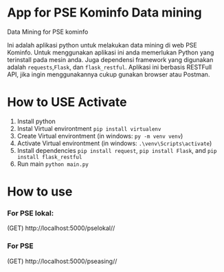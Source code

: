 # App for PSE Kominfo Data mining
Data Mining for PSE kominfo

Ini adalah aplikasi python untuk melakukan data mining di web PSE Kominfo.
Untuk menggunakan aplikasi ini anda memerlukan Python yang terinstall pada mesin anda.
Juga dependensi framework yang digunakan adalah `requests`,`Flask`, dan `flask_restful`.
Aplikasi ini berbasis RESTFull API, jika ingin menggunakannya cukup gunakan browser atau Postman.

# How to USE Activate
1. Install python
2. Instal Virtual environtment `pip install virtualenv`
3. Create Virtual environtment (in windows: `py -m venv venv`)
4. Activate Virtual environtment (in windows: `.\venv\Scripts\activate`)
4. Install dependencies `pip install request`, `pip install Flask`, and `pip install flask_restful`
5. Run main `python main.py`

# How to use
### For PSE lokal:
(GET) http://localhost:5000/pselokal/<First Page>/<Last Page>
### For PSE 
(GET) http://localhost:5000/pseasing/<First Page>/<Last Page>